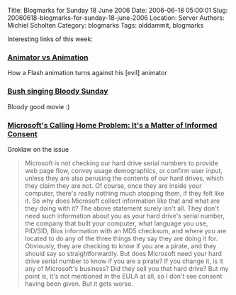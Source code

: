 Title: Blogmarks for Sunday 18 June 2006
Date: 2006-06-18 05:00:01
Slug: 20060618-blogmarks-for-sunday-18-june-2006
Location: Server
Authors: Michiel Scholten
Category: blogmarks
Tags: olddammit, blogmarks

<p>Interesting links of this week:</p>
<h3><a href="http://www.newgrounds.com/portal/view/316541">Animator vs Animation</a></h3>
<p>How a Flash animation turns against his [evil] animator</p>
<h3><a href="http://video.google.com/videoplay?docid=6805063692754011230">Bush singing Bloody Sunday</a></h3>
<p>Bloody good movie :)</p>
<h3><a href="http://www.groklaw.net/article.php?story=20060608002958907">Microsoft's Calling Home Problem: It's a Matter of Informed Consent</a></h3>
<p>Groklaw on the issue</p>

<blockquote><p class="quote">Microsoft is not checking our hard drive serial numbers to provide web page flow, convey usage demographics, or confirm user input, unless they are also perusing the contents of our hard drives, which they claim they are not. Of course, once they are inside your computer, there's really nothing much stopping them, if they felt like it. So why does Microsoft collect information like that and what are they doing with it? The above statement surely isn't all. They don't need such information about you as your hard drive's serial number, the company that built your computer, what language you use, PID/SID, Bios information with an MD5 checksum, and where you are located to do any of the three things they say they are doing it for. Obviously, they are checking to know if you are a pirate, and they should say so straightforwardly. But does Microsoft need your hard drive serial number to know if you are a pirate? If you change it, is it any of Microsoft's business? Did they sell you that hard drive? But my point is, it's not mentioned in the EULA at all, so I don't see consent having been given. But it gets worse.</p></blockquote>
